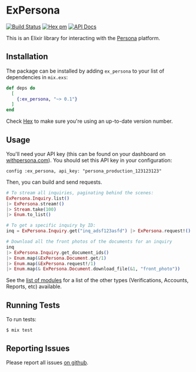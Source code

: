# ExPersona
[![Build Status](https://github.com/parallel-markets/ex_persona/workflows/ci/badge.svg)](https://github.com/parallel-markets/ex_persona)
[![Hex pm](http://img.shields.io/hexpm/v/ex_persona.svg?style=flat)](https://hex.pm/packages/ex_persona)
[![API Docs](https://img.shields.io/badge/api-docs-lightgreen.svg?style=flat)](https://hexdocs.pm/ex_persona/)

This is an Elixir library for interacting with the [Persona](https://withpersona.com) platform.

## Installation
The package can be installed by adding `ex_persona` to your list of dependencies in `mix.exs`:

```elixir
def deps do
  [
    {:ex_persona, "~> 0.1"}
  ]
end
```

Check [Hex](https://hex.pm/packages/ex_persona) to make sure you're using an up-to-date version number.

## Usage

You'll need your API key (this can be found on your dashboard on [withpersona.com](https://withpersona.com/dashboard)).  You should set this API key in your configuration:

```
config :ex_persona, api_key: "persona_production_123123123"
```

Then, you can build and send requests.

```elixir
# To stream all inquiries, paginating behind the scenes:
ExPersona.Inquiry.list()
|> ExPersona.stream!()
|> Stream.take(100)
|> Enum.to_list()

# To get a specific inquiry by ID:
inq = ExPersona.Inquiry.get("inq_adsf123asfd") |> ExPersona.request!()

# Download all the front photos of the documents for an inquiry
inq
|> ExPersona.Inquiry.get_document_ids()
|> Enum.map(&ExPersona.Document.get/1)
|> Enum.map(&ExPersona.request!/1)
|> Enum.map(& ExPersona.Document.download_file(&1, "front_photo"))
```

See the [list of modules](https://hexdocs.pm/ex_persona/api-reference.html#modules) for a list of the other types (Verifications, Accounts, Reports, etc) available.

## Running Tests

To run tests:

```shell
$ mix test
```

## Reporting Issues

Please report all issues [on github](https://github.com/parallel-markets/ex_persona/issues).
